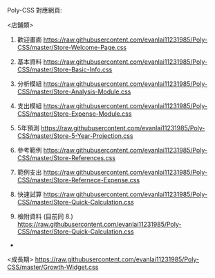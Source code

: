Poly-CSS 對應網頁:

<店鋪類>

1. 歡迎畫面
https://raw.githubusercontent.com/evanlai11231985/Poly-CSS/master/Store-Welcome-Page.css

2. 基本資料
https://raw.githubusercontent.com/evanlai11231985/Poly-CSS/master/Store-Basic-Info.css

3. 分析模組
https://raw.githubusercontent.com/evanlai11231985/Poly-CSS/master/Store-Analysis-Module.css

4. 支出模組
https://raw.githubusercontent.com/evanlai11231985/Poly-CSS/master/Store-Expense-Module.css

5. 5年預測
https://raw.githubusercontent.com/evanlai11231985/Poly-CSS/master/Store-5-Year-Projection.css

6. 參考範例
https://raw.githubusercontent.com/evanlai11231985/Poly-CSS/master/Store-References.css

7. 範例支出
https://raw.githubusercontent.com/evanlai11231985/Poly-CSS/master/Store-Refernece-Expense.css

8. 快速試算
https://raw.githubusercontent.com/evanlai11231985/Poly-CSS/master/Store-Quick-Calculation.css

9. 檢附資料 (目前同 8.)
https://raw.githubusercontent.com/evanlai11231985/Poly-CSS/master/Store-Quick-Calculation.css

-

<成長期>
https://raw.githubusercontent.com/evanlai11231985/Poly-CSS/master/Growth-Widget.css